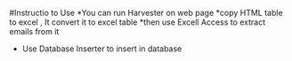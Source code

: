 #Instructio to Use
*You can run Harvester on web page
*copy HTML table to excel , It convert it to excel table
*then use Excell Access to extract emails from it
* Use Database Inserter to insert in database
 
